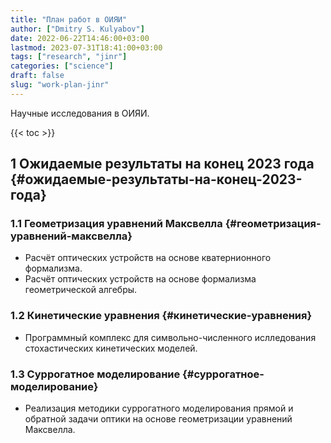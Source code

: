 ```yaml
---
title: "План работ в ОИЯИ"
author: ["Dmitry S. Kulyabov"]
date: 2022-06-22T14:46:00+03:00
lastmod: 2023-07-31T18:41:00+03:00
tags: ["research", "jinr"]
categories: ["science"]
draft: false
slug: "work-plan-jinr"
---
```


Научные исследования в ОИЯИ.

<!--more-->

{{< toc >}}


## <span class="section-num">1</span> Ожидаемые результаты на конец 2023 года {#ожидаемые-результаты-на-конец-2023-года}


### <span class="section-num">1.1</span> Геометризация уравнений Максвелла {#геометризация-уравнений-максвелла}

-   Расчёт оптических устройств на основе кватернионного формализма.
-   Расчёт оптических устройств на основе формализма геометрической алгебры.


### <span class="section-num">1.2</span> Кинетические уравнения {#кинетические-уравнения}

-   Программный комплекс для символьно-численного ислледования стохастических кинетических моделей.


### <span class="section-num">1.3</span> Суррогатное моделирование {#суррогатное-моделирование}

-   Реализация методики суррогатного моделирования прямой и обратной задачи оптики на основе геометризации уравнений Максвелла.
